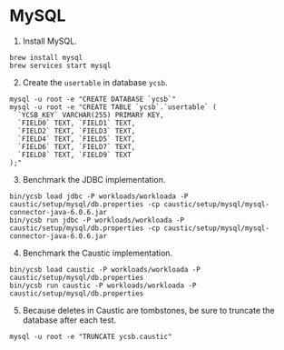 # MySQL
1. Install MySQL.

```
brew install mysql
brew services start mysql
```

2. Create the ```usertable``` in database ```ycsb```.

```
mysql -u root -e "CREATE DATABASE `ycsb`"
mysql -u root -e "CREATE TABLE `ycsb`.`usertable` (
  `YCSB_KEY` VARCHAR(255) PRIMARY KEY,
  `FIELD0` TEXT, `FIELD1` TEXT,
  `FIELD2` TEXT, `FIELD3` TEXT,
  `FIELD4` TEXT, `FIELD5` TEXT,
  `FIELD6` TEXT, `FIELD7` TEXT,
  `FIELD8` TEXT, `FIELD9` TEXT
);"
```

3. Benchmark the JDBC implementation.

```
bin/ycsb load jdbc -P workloads/workloada -P caustic/setup/mysql/db.properties -cp caustic/setup/mysql/mysql-connector-java-6.0.6.jar
bin/ycsb run jdbc -P workloads/workloada -P caustic/setup/mysql/db.properties -cp caustic/setup/mysql/mysql-connector-java-6.0.6.jar
```

4. Benchmark the Caustic implementation.

```
bin/ycsb load caustic -P workloads/workloada -P caustic/setup/mysql/db.properties
bin/ycsb run caustic -P workloads/workloada -P caustic/setup/mysql/db.properties
```

5. Because deletes in Caustic are tombstones, be sure to truncate the database after each test.

```
mysql -u root -e "TRUNCATE ycsb.caustic"
```
